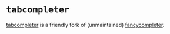 # ``tabcompleter``

[tabcompleter](https://github.com/mdmintz/tabcompleter) is a friendly fork of (unmaintained) [fancycompleter](https://github.com/pdbpp/fancycompleter).


